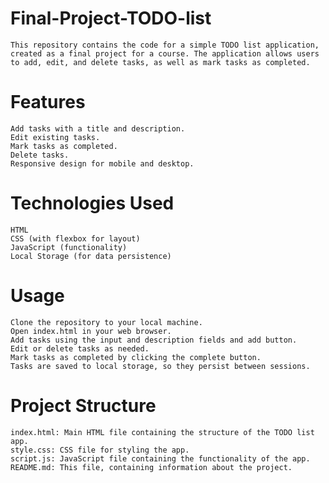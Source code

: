 # Final-Project-TODO-list
	This repository contains the code for a simple TODO list application, created as a final project for a course. The application allows users to add, edit, and delete tasks, as well as mark tasks as completed.

# Features
	Add tasks with a title and description.
	Edit existing tasks.
	Mark tasks as completed.
	Delete tasks.
	Responsive design for mobile and desktop.

# Technologies Used
	HTML
	CSS (with flexbox for layout)
	JavaScript (functionality)
	Local Storage (for data persistence)

# Usage
	Clone the repository to your local machine.
	Open index.html in your web browser.
	Add tasks using the input and description fields and add button.
	Edit or delete tasks as needed.
	Mark tasks as completed by clicking the complete button.
	Tasks are saved to local storage, so they persist between sessions.

# Project Structure
	index.html: Main HTML file containing the structure of the TODO list app.
	style.css: CSS file for styling the app.
	script.js: JavaScript file containing the functionality of the app.
	README.md: This file, containing information about the project.
